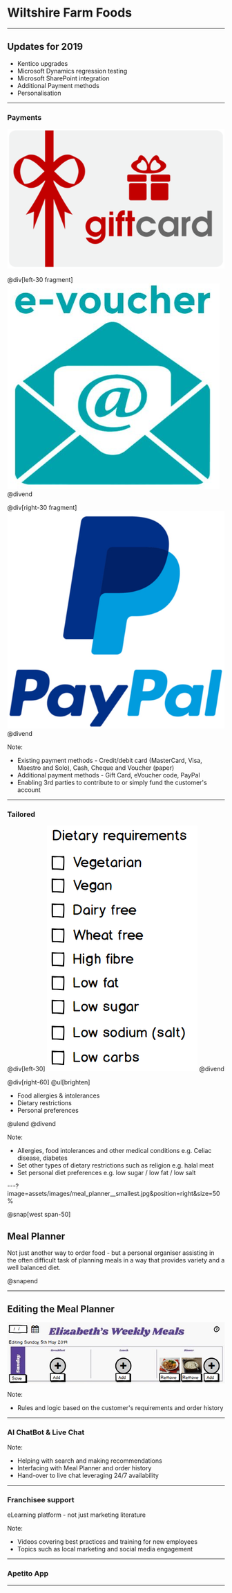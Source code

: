 # Wiltshire Farm Foods

---

## Updates for 2019

* Kentico upgrades
* Microsoft Dynamics regression testing
* Microsoft SharePoint integration
* Additional Payment methods
* Personalisation

---

### Payments

![GiftCard](assets/images/gift_card.png)

@div[left-30 fragment]
![eVoucher](assets/images/evoucher.png)
@divend

@div[right-30 fragment]
![PayPal](assets/images/paypal.png)
@divend

Note:

* Existing payment methods - Credit/debit card (MasterCard, Visa, Maestro and Solo), Cash, Cheque and Voucher (paper)
* Additional payment methods - Gift Card, eVoucher code, PayPal
* Enabling 3rd parties to contribute to or simply fund the customer's account
  
---

### Tailored

@div[left-30]
![Tailored](assets/images/dietary_requirements.png)
@divend

@div[right-60]
@ul[brighten]

* Food allergies & intolerances
* Dietary restrictions
* Personal preferences
  
@ulend
@divend

Note:

* Allergies, food intolerances and other medical conditions e.g. Celiac disease, diabetes
* Set other types of dietary restrictions such as religion e.g. halal meat
* Set personal diet preferences e.g. low sugar / low fat / low salt
  
---?image=assets/images/meal_planner__smallest.jpg&position=right&size=50%

@snap[west span-50]

## Meal Planner

Not just another way to order food - but a personal organiser assisting in the often difficult task of planning meals in a way that provides variety and a well balanced diet.

@snapend

---

## Editing the Meal Planner

![Editing](assets/images/editing_meal_planner.png)

Note:

* Rules and logic based on the customer's requirements and order history

---

### AI ChatBot & Live Chat

Note:

* Helping with search and making recommendations
* Interfacing with Meal Planner and order history
* Hand-over to live chat leveraging 24/7 availability

---

### Franchisee support

eLearning platform - not just marketing literature

Note:

* Videos covering best practices and training for new employees
* Topics such as local marketing and social media engagement
  
---

### Apetito App

---